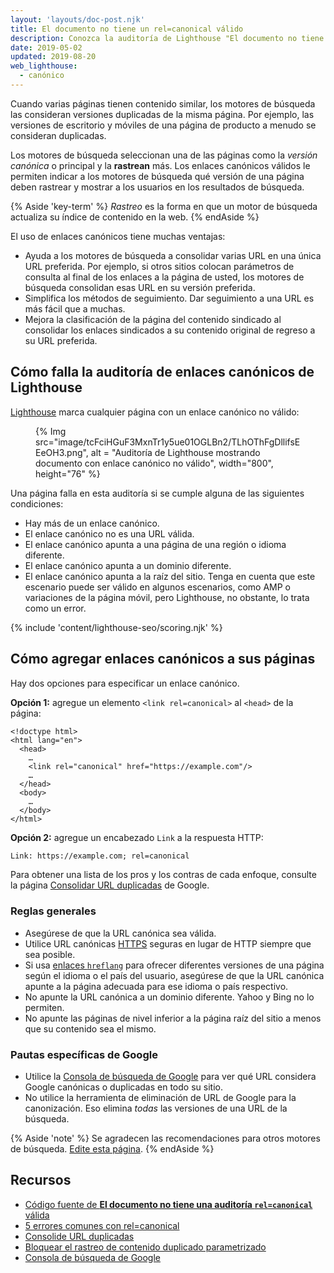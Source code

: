 ```yaml
---
layout: 'layouts/doc-post.njk'
title: El documento no tiene un rel=canonical válido
description: Conozca la auditoría de Lighthouse "El documento no tiene un rel=canonical válido".
date: 2019-05-02
updated: 2019-08-20
web_lighthouse:
  - canónico
---
```


Cuando varias páginas tienen contenido similar, los motores de búsqueda las consideran versiones duplicadas de la misma página. Por ejemplo, las versiones de escritorio y móviles de una página de producto a menudo se consideran duplicadas.

Los motores de búsqueda seleccionan una de las páginas como la _versión canónica_ o principal y la **rastrean** más. Los enlaces canónicos válidos le permiten indicar a los motores de búsqueda qué versión de una página deben rastrear y mostrar a los usuarios en los resultados de búsqueda.

{% Aside 'key-term' %} _Rastreo_ es la forma en que un motor de búsqueda actualiza su índice de contenido en la web. {% endAside %}

El uso de enlaces canónicos tiene muchas ventajas:

- Ayuda a los motores de búsqueda a consolidar varias URL en una única URL preferida. Por ejemplo, si otros sitios colocan parámetros de consulta al final de los enlaces a la página de usted, los motores de búsqueda consolidan esas URL en su versión preferida.
- Simplifica los métodos de seguimiento. Dar seguimiento a una URL es más fácil que a muchas.
- Mejora la clasificación de la página del contenido sindicado al consolidar los enlaces sindicados a su contenido original de regreso a su URL preferida.

## Cómo falla la auditoría de enlaces canónicos de Lighthouse

[Lighthouse](https://developers.google.com/web/tools/lighthouse/) marca cualquier página con un enlace canónico no válido:

<figure>{% Img src="image/tcFciHGuF3MxnTr1y5ue01OGLBn2/TLhOThFgDllifsEEeOH3.png", alt = "Auditoría de Lighthouse mostrando documento con enlace canónico no válido", width="800", height="76" %}</figure>

Una página falla en esta auditoría si se cumple alguna de las siguientes condiciones:

- Hay más de un enlace canónico.
- El enlace canónico no es una URL válida.
- El enlace canónico apunta a una página de una región o idioma diferente.
- El enlace canónico apunta a un dominio diferente.
- El enlace canónico apunta a la raíz del sitio. Tenga en cuenta que este escenario puede ser válido en algunos escenarios, como AMP o variaciones de la página móvil, pero Lighthouse, no obstante, lo trata como un error.

{% include 'content/lighthouse-seo/scoring.njk' %}

## Cómo agregar enlaces canónicos a sus páginas

Hay dos opciones para especificar un enlace canónico.

**Opción 1:** agregue un elemento `<link rel=canonical>` al `<head>` de la página:

```html/4
<!doctype html>
<html lang="en">
  <head>
    …
    <link rel="canonical" href="https://example.com"/>
    …
  </head>
  <body>
    …
  </body>
</html>
```

**Opción 2:** agregue un encabezado `Link` a la respuesta HTTP:

```html
Link: https://example.com; rel=canonical
```

Para obtener una lista de los pros y los contras de cada enfoque, consulte la página [Consolidar URL duplicadas](https://support.google.com/webmasters/answer/139066) de Google.

### Reglas generales

- Asegúrese de que la URL canónica sea válida.
- Utilice URL canónicas [HTTPS](https://developers.google.com/web/fundamentals/security/encrypt-in-transit/why-https) seguras en lugar de HTTP siempre que sea posible.
- Si usa [enlaces `hreflang`](/hreflang) para ofrecer diferentes versiones de una página según el idioma o el país del usuario, asegúrese de que la URL canónica apunte a la página adecuada para ese idioma o país respectivo.
- No apunte la URL canónica a un dominio diferente. Yahoo y Bing no lo permiten.
- No apunte las páginas de nivel inferior a la página raíz del sitio a menos que su contenido sea el mismo.

### Pautas específicas de Google

- Utilice la [Consola de búsqueda de Google](https://search.google.com/search-console/index) para ver qué URL considera Google canónicas o duplicadas en todo su sitio.
- No utilice la herramienta de eliminación de URL de Google para la canonización. Eso elimina _todas_ las versiones de una URL de la búsqueda.

{% Aside 'note' %} Se agradecen las recomendaciones para otros motores de búsqueda. [Edite esta página](https://github.com/GoogleChrome/web.dev/blob/master/src/site/content/en/lighthouse-seo/canonical/index.md). {% endAside %}

## Recursos

- [Código fuente de **El documento no tiene una auditoría `rel=canonical`** válida](https://github.com/GoogleChrome/lighthouse/blob/master/lighthouse-core/audits/seo/canonical.js)
- [5 errores comunes con rel=canonical](https://webmasters.googleblog.com/2013/04/5-common-mistakes-with-relcanonical.html)
- [Consolide URL duplicadas](https://support.google.com/webmasters/answer/139066)
- [Bloquear el rastreo de contenido duplicado parametrizado](https://support.google.com/webmasters/answer/6080548)
- [Consola de búsqueda de Google](https://search.google.com/search-console/index)

